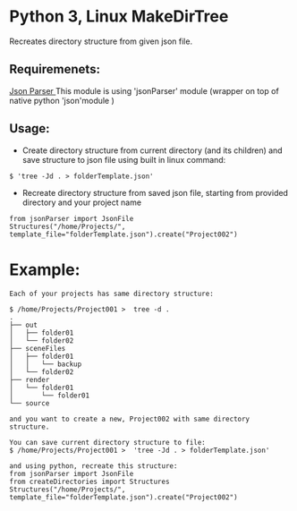 # Python 3, Linux MakeDirTree
Recreates directory structure from given json file. 

## Requiremenets:
[Json Parser ](https://github.com/tmdag/jsonParser)
This module is using 'jsonParser' module (wrapper on top of native python 'json'module )

## Usage:

- Create directory structure from current directory (and its children) and save structure to json file using built in linux command:
```
$ 'tree -Jd . > folderTemplate.json'
```
- Recreate directory structure from saved json file, starting from provided directory and your project name
```
from jsonParser import JsonFile
Structures("/home/Projects/", template_file="folderTemplate.json").create("Project002")
```

# Example:
```
Each of your projects has same directory structure:

$ /home/Projects/Project001 >  tree -d .
.
├── out
│   ├── folder01
│   └── folder02
├── sceneFiles
│   ├── folder01
│   │   └── backup
│   └── folder02
├── render
│   └── folder01
│       └── folder01
└── source

and you want to create a new, Project002 with same directory structure.

You can save current directory structure to file:
$ /home/Projects/Project001 >  'tree -Jd . > folderTemplate.json'

and using python, recreate this structure:
from jsonParser import JsonFile
from createDirectories import Structures
Structures("/home/Projects/", template_file="folderTemplate.json").create("Project002")
```